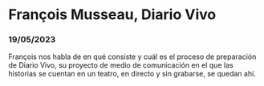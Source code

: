 # François Musseau, Diario Vivo

### 19/05/2023

François nos habla de en qué consiste y cuál es el proceso de preparación de Diario Vivo, su proyecto de medio de comunicación en el que las historias se cuentan en un teatro, en directo y sin grabarse, se quedan ahí.


